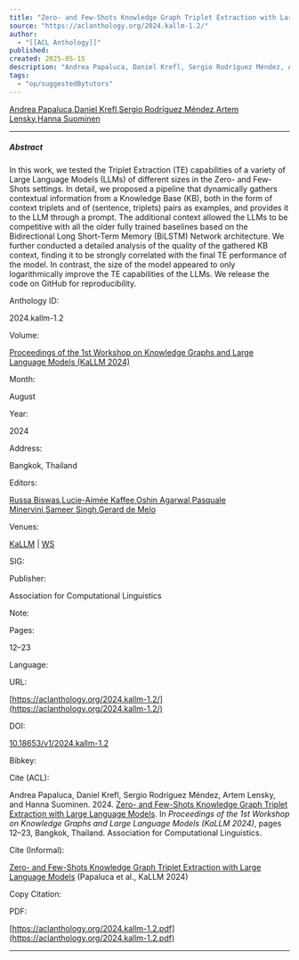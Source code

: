```yaml
---
title: "Zero- and Few-Shots Knowledge Graph Triplet Extraction with Large Language Models"
source: "https://aclanthology.org/2024.kallm-1.2/"
author:
  - "[[ACL Anthology]]"
published:
created: 2025-05-15
description: "Andrea Papaluca, Daniel Krefl, Sergio Rodríguez Méndez, Artem Lensky, Hanna Suominen. Proceedings of the 1st Workshop on Knowledge Graphs and Large Language Models (KaLLM 2024). 2024."
tags:
  - "op/suggestedBytutors"
---
```

[Andrea Papaluca](https://aclanthology.org/people/a/andrea-papaluca/),[Daniel Krefl](https://aclanthology.org/people/d/daniel-krefl/),[Sergio Rodríguez Méndez](https://aclanthology.org/people/s/sergio-rodriguez-mendez/),[Artem Lensky](https://aclanthology.org/people/a/artem-lensky/),[Hanna Suominen](https://aclanthology.org/people/h/hanna-suominen/)

---

##### Abstract

In this work, we tested the Triplet Extraction (TE) capabilities of a variety of Large Language Models (LLMs) of different sizes in the Zero- and Few-Shots settings. In detail, we proposed a pipeline that dynamically gathers contextual information from a Knowledge Base (KB), both in the form of context triplets and of (sentence, triplets) pairs as examples, and provides it to the LLM through a prompt. The additional context allowed the LLMs to be competitive with all the older fully trained baselines based on the Bidirectional Long Short-Term Memory (BiLSTM) Network architecture. We further conducted a detailed analysis of the quality of the gathered KB context, finding it to be strongly correlated with the final TE performance of the model. In contrast, the size of the model appeared to only logarithmically improve the TE capabilities of the LLMs. We release the code on GitHub for reproducibility.

Anthology ID:

2024.kallm-1.2

Volume:

[Proceedings of the 1st Workshop on Knowledge Graphs and Large Language Models (KaLLM 2024)](https://aclanthology.org/volumes/2024.kallm-1/)

Month:

August

Year:

2024

Address:

Bangkok, Thailand

Editors:

[Russa Biswas](https://aclanthology.org/people/r/russa-biswas/),[Lucie-Aimée Kaffee](https://aclanthology.org/people/l/lucie-aimee-kaffee/),[Oshin Agarwal](https://aclanthology.org/people/o/oshin-agarwal/),[Pasquale Minervini](https://aclanthology.org/people/p/pasquale-minervini/),[Sameer Singh](https://aclanthology.org/people/s/sameer-singh/),[Gerard de Melo](https://aclanthology.org/people/g/gerard-de-melo/)

Venues:

[KaLLM](https://aclanthology.org/venues/kallm/) | [WS](https://aclanthology.org/venues/ws/)

SIG:

Publisher:

Association for Computational Linguistics

Note:

Pages:

12–23

Language:

URL:

[https://aclanthology.org/2024.kallm-1.2/](https://aclanthology.org/2024.kallm-1.2/)

DOI:

[10.18653/v1/2024.kallm-1.2](https://doi.org/10.18653/v1/2024.kallm-1.2 "To the current version of the paper by DOI")

Bibkey:

Cite (ACL):

Andrea Papaluca, Daniel Krefl, Sergio Rodríguez Méndez, Artem Lensky, and Hanna Suominen. 2024. [Zero- and Few-Shots Knowledge Graph Triplet Extraction with Large Language Models](https://aclanthology.org/2024.kallm-1.2/). In *Proceedings of the 1st Workshop on Knowledge Graphs and Large Language Models (KaLLM 2024)*, pages 12–23, Bangkok, Thailand. Association for Computational Linguistics.

Cite (Informal):

[Zero- and Few-Shots Knowledge Graph Triplet Extraction with Large Language Models](https://aclanthology.org/2024.kallm-1.2/) (Papaluca et al., KaLLM 2024)

Copy Citation:

PDF:

[https://aclanthology.org/2024.kallm-1.2.pdf](https://aclanthology.org/2024.kallm-1.2.pdf)

---